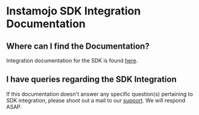 # Instamojo SDK Integration Documentation 

## Where can I find the Documentation?
Integration documentation for the SDK is found [here](https://docs.instamojo.com/page/ios-sdk).

## I have queries regarding the SDK Integration
If this documentation doesn't answer any specific question(s) pertaining to SDK integration,
please shoot out a mail to our [support](mailto:support@instamojo.com). We will respond ASAP.